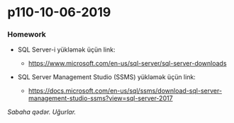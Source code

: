 # p110-10-06-2019

### Homework
- SQL Server-i yükləmək üçün link:
  - https://www.microsoft.com/en-us/sql-server/sql-server-downloads
  
- SQL Server Management Studio (SSMS) yükləmək üçün link:
  - https://docs.microsoft.com/en-us/sql/ssms/download-sql-server-management-studio-ssms?view=sql-server-2017
  
*Sabaha qədər. Uğurlar.*
